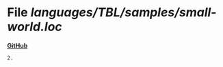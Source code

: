 # File _languages/TBL/samples/small-world.loc_
**[GitHub](https://github.com/softlang/yas/blob/master/languages/TBL/samples/small-world.loc)**
```
2.
```
